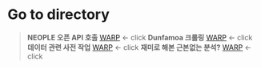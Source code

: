 # Go to directory
> **NEOPLE 오픈 API 호출**
> [WARP](https://github.com/Gauguin94/DNF_crawling/tree/main/DNF_epic/getAPI) <- click
> **Dunfamoa 크롤링**
> [WARP](https://github.com/Gauguin94/DNF_crawling/tree/main/DNF_epic/crawling) <- click
> **데이터 관련 사전 작업**
> [WARP](https://github.com/Gauguin94/DNF_crawling/tree/main/DNF_epic/data) <- click
> **재미로 해본 근본없는 분석?**
> [WARP](https://github.com/Gauguin94/DNF_crawling/tree/main/DNF_epic/analyze) <- click
